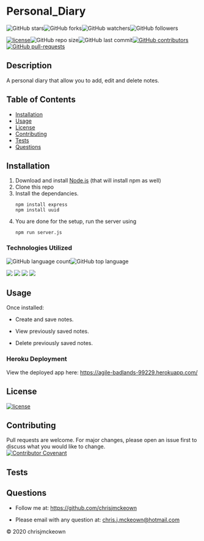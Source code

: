 # Personal_Diary
    
![GitHub stars](https://img.shields.io/github/stars/chrisjmckeown/Personal_Diary?style=social)![GitHub forks](https://img.shields.io/github/forks/chrisjmckeown/Personal_Diary?style=social)![GitHub watchers](https://img.shields.io/github/watchers/chrisjmckeown/Personal_Diary?style=social)![GitHub followers](https://img.shields.io/github/followers/chrisjmckeown?style=social)
    
[![license](https://img.shields.io/github/license/chrisjmckeown/Personal_Diary?style=flat-square)](https://github.com/chrisjmckeown/Personal_Diary/blob/master/LICENSE)![GitHub repo size](https://img.shields.io/github/repo-size/chrisjmckeown/Personal_Diary?style=flat-square)![GitHub last commit](https://img.shields.io/github/last-commit/chrisjmckeown/Personal_Diary?style=flat-square)[![GitHub contributors](https://img.shields.io/github/contributors/chrisjmckeown/Personal_Diary?style=flat-square)](https://GitHub.com/chrisjmckeown/Personal_Diary/graphs/contributors/)[![GitHub pull-requests](https://img.shields.io/github/issues-pr/chrisjmckeown/Personal_Diary?style=flat-square)](https://GitHub.com/chrisjmckeown/Personal_Diary/pull/)
    
## Description
    
A personal diary that allow you to add, edit and delete notes. 
    
## Table of Contents
* [Installation](#Installation)
* [Usage](#Usage)
* [License](#License)
* [Contributing](#Contributing)
* [Tests](#Tests)
* [Questions](#Questions)

## Installation
1. Download and install [Node.js](http://nodejs.org/) (that will install npm as well)
2. Clone this repo
3. Install the dependancies.<br />
    ```
    npm install express
    npm install uuid
    ```
4. You are done for the setup, run the server using 
    ```
    npm run server.js
    ```  

### Technologies Utilized
![GitHub language count](https://img.shields.io/github/languages/count/chrisjmckeown/Personal_Diary?style=flat-square)![GitHub top language](https://img.shields.io/github/languages/top/chrisjmckeown/Personal_Diary?style=flat-square)

<img src="https://img.shields.io/badge/html5%20-%23E34F26.svg?&style=for-the-badge&logo=html5&logoColor=white"/> <img src="https://img.shields.io/badge/css3%20-%231572B6.svg?&style=for-the-badge&logo=css3&logoColor=white"/> <img src="https://img.shields.io/badge/node.js%20-%2343853D.svg?&style=for-the-badge&logo=node.js&logoColor=white"/> <img src="https://img.shields.io/badge/javascript%20-%23323330.svg?&style=for-the-badge&logo=javascript&logoColor=%23F7DF1E"/>

## Usage
Once installed:
* Create and save notes.

* View previously saved notes.

* Delete previously saved notes.

### Heroku Deployment

View the deployed app here: https://agile-badlands-99229.herokuapp.com/

## License
 
[![license](https://img.shields.io/github/license/chrisjmckeown/Personal_Diary.svg?style=flat-square)](https://github.com/chrisjmckeown/Personal_Diary/blob/master/LICENSE)

## Contributing
Pull requests are welcome. For major changes, please open an issue first to discuss what you would like to change.  
[![Contributor Covenant](https://img.shields.io/badge/Contributor%20Covenant-v2.0%20adopted-ff69b4.svg)](code_of_conduct.md)

## Tests
 

## Questions
    
* Follow me at: <a href="https://github.com/chrisjmckeown" target="_blank">https://github.com/chrisjmckeown</a>
    
* Please email with any question at: chris.j.mckeown@hotmail.com
    
© 2020 chrisjmckeown